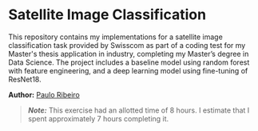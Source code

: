 # Satellite Image Classification

This repository contains my implementations for a satellite image classification task provided by Swisscom as part of a coding test for my Master's thesis application in industry, completing my Master’s degree in Data Science. The project includes a baseline model using random forest with feature engineering, and a deep learning model using fine-tuning of ResNet18.

**Author:** [Paulo Ribeiro](mailto:paulo.ribeirodecarvalho@hotmail.com)

> **_Note:_** This exercise had an allotted time of 8 hours. I estimate that I spent approximately 7 hours completing it.

